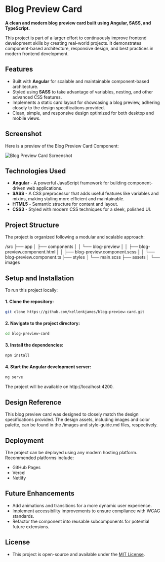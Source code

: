 # Blog Preview Card

**A clean and modern blog preview card built using Angular, SASS, and TypeScript.**

This project is part of a larger effort to continuously improve frontend development skills by creating real-world projects. It demonstrates component-based architecture, responsive design, and best practices in modern frontend development.

## Features

- Built with **Angular** for scalable and maintainable component-based architecture.
- Styled using **SASS** to take advantage of variables, nesting, and other advanced CSS features.
- Implements a static card layout for showcasing a blog preview, adhering closely to the design specifications provided.
- Clean, simple, and responsive design optimized for both desktop and mobile views.

## Screenshot

Here is a preview of the Blog Preview Card Component:

![Blog Preview Card Screenshot](./blog-preview-card/src/assets/final-screenshot.png)

## Technologies Used

- **Angular** - A powerful JavaScript framework for building component-driven web applications.
- **SASS** - A CSS preprocessor that adds useful features like variables and mixins, making styling more efficient and maintainable.
- **HTML5** - Semantic structure for content and layout.
- **CSS3** - Styled with modern CSS techniques for a sleek, polished UI.

## Project Structure

The project is organized following a modular and scalable approach:

/src ├── app │ ├── components │ │ └── blog-preview │ │ ├── blog-preview.component.html │ │ ├── blog-preview.component.scss │ │ └── blog-preview.component.ts ├── styles │ └── main.scss ├── assets │ └── images

## Setup and Installation

To run this project locally:

#### 1. Clone the repository:
```bash
git clone https://github.com/kellenkjames/blog-preview-card.git
```

#### 2. Navigate to the project directory:
```bash
cd blog-preview-card
```

#### 3. Install the dependencies:
```bash
npm install
```

#### 4. Start the Angular development server:
```bash
ng serve
```

The project will be available on http://localhost:4200.

## Design Reference
This blog preview card was designed to closely match the design specifications provided. The design assets, including images and color palette, can be found in the /images and style-guide.md files, respectively.

## Deployment
The project can be deployed using any modern hosting platform. Recommended platforms include:
- GitHub Pages
- Vercel
- Netlify

## Future Enhancements
- Add animations and transitions for a more dynamic user experience.
- Implement accessibility improvements to ensure compliance with WCAG standards.
- Refactor the component into reusable subcomponents for potential future extensions.

## License
- This project is open-source and available under the [MIT License](LICENSE).
